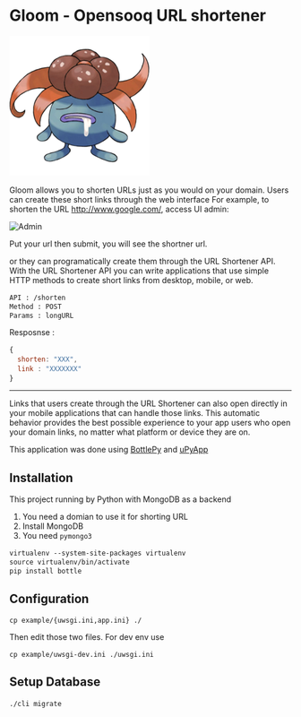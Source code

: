 # Gloom - Opensooq URL shortener

![Goom](/public/assets/gloom.png)

Gloom allows you to shorten URLs just as you would on your domain. Users can create these short links through the web interface For example, to shorten the URL http://www.google.com/, access UI admin:

<img width="452" alt="Admin" src="https://user-images.githubusercontent.com/4533327/26978058-b275883c-4d32-11e7-8325-a9ac740df428.png">

Put your url then submit, you will see the shortner url.

or they can programatically create them through the URL Shortener API. With the URL Shortener API you can write applications that use simple HTTP methods to create short links from desktop, mobile, or web.

```
API : /shorten
Method : POST
Params : longURL
```
Resposnse :

```javascript
{ 
  shorten: "XXX",
  link : "XXXXXXX"
}
```
-------------------------------------------------------------------------------------

Links that users create through the URL Shortener can also open directly in your mobile applications that can handle those links. This automatic behavior provides the best possible experience to your app users who open your domain links, no matter what platform or device they are on.

This application was done using [BottlePy](https://github.com/bottlepy/bottle) and [uPyApp](https://github.com/muayyad-alsadi/uPyApp)

## Installation

This project running by Python with MongoDB as a backend

1. You need a domian to use it for shorting URL
2. Install MongoDB
3. You need `pymongo3`

```
virtualenv --system-site-packages virtualenv
source virtualenv/bin/activate
pip install bottle
```

## Configuration

```
cp example/{uwsgi.ini,app.ini} ./
```

Then edit those two files. For dev env use 

```
cp example/uwsgi-dev.ini ./uwsgi.ini
```

## Setup Database

```
./cli migrate
```




